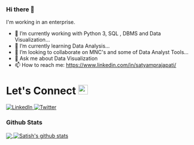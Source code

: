 ### Hi there 👋

I'm working in an enterprise.

* 🔭 I’m currently working with Python 3, SQL , DBMS and Data Visualization...
* 🌱 I’m currently learning Data Analysis...
* 👯 I’m looking to collaborate on MNC's and some of Data Analyst Tools...
* 💬 Ask me about Data Visualization
* 📫 How to reach me: https://www.linkedin.com/in/satyamprajapati/

# Let's Connect <img src="https://github.com/TheDudeThatCode/TheDudeThatCode/blob/master/Assets/Hi.gif" width="26px">

<a target="_blank" href="https://www.linkedin.com/in/satyamprajapati/" target="_blank">
<img alt="LinkedIn" src="https://img.shields.io/badge/LinkedIn-0077B5?style=for-the-badge&logo=linkedin&logoColor=white" />
</a>


<a target="_blank" href="https://medium.com/@satyam1999" target="_blank">
<img alt="Twitter" src="https://img.shields.io/badge/Medium-12100E?style=for-the-badge&logo=medium&logoColor=white" />
</a>
 
 
### Github Stats
<a href="https://github.com/satyam7869">
  <img align="center" src="https://github-readme-stats.vercel.app/api/top-langs/?username=satyam7869&theme=dark&hide_langs_below=1" />
</a>

<a href="https://github.com/satyam7869">
 <img align="center" src="https://github-readme-stats.vercel.app/api?username=satyam7869&show_icons=true&theme=dark&line_height=27" alt="Satish's github stats"/>
</a>


<!-- Thanks to TheDudeThatCode -->

<!--
**satyam7869/satyam7869** is a ✨ _special_ ✨ repository because its `README.md` (this file) appears on your GitHub profile.

Here are some ideas to get you started:



- 😄 Pronouns: ...
- ⚡ Fun fact: ...
-->
